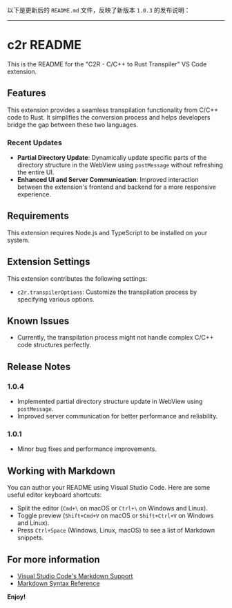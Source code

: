 以下是更新后的 `README.md` 文件，反映了新版本 `1.0.3` 的发布说明：  

---

# c2r README  

This is the README for the "C2R - C/C++ to Rust Transpiler" VS Code extension.  

## Features  

This extension provides a seamless transpilation functionality from C/C++ code to Rust. It simplifies the conversion process and helps developers bridge the gap between these two languages.  

### Recent Updates  

- **Partial Directory Update**: Dynamically update specific parts of the directory structure in the WebView using `postMessage` without refreshing the entire UI.  
- **Enhanced UI and Server Communication**: Improved interaction between the extension's frontend and backend for a more responsive experience.  

## Requirements  

This extension requires Node.js and TypeScript to be installed on your system.  

## Extension Settings  

This extension contributes the following settings:  

* `c2r.transpilerOptions`: Customize the transpilation process by specifying various options.  

## Known Issues  

- Currently, the transpilation process might not handle complex C/C++ code structures perfectly.  

## Release Notes  

### 1.0.4  

- Implemented partial directory structure update in WebView using `postMessage`.  
- Improved server communication for better performance and reliability.  

### 1.0.1  

- Minor bug fixes and performance improvements.  

## Working with Markdown  

You can author your README using Visual Studio Code. Here are some useful editor keyboard shortcuts:  

* Split the editor (`Cmd+\` on macOS or `Ctrl+\` on Windows and Linux).  
* Toggle preview (`Shift+Cmd+V` on macOS or `Shift+Ctrl+V` on Windows and Linux).  
* Press `Ctrl+Space` (Windows, Linux, macOS) to see a list of Markdown snippets.  

## For more information  

* [Visual Studio Code's Markdown Support](http://code.visualstudio.com/docs/languages/markdown)  
* [Markdown Syntax Reference](https://help.github.com/articles/markdown-basics/)  

**Enjoy!**  
